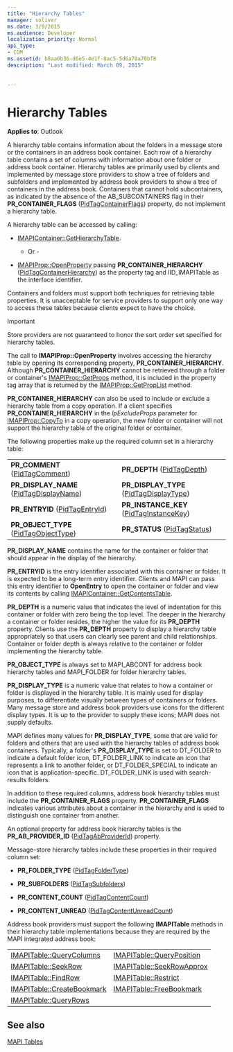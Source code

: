 ```yaml
---
title: "Hierarchy Tables"
manager: soliver
ms.date: 3/9/2015
ms.audience: Developer
localization_priority: Normal
api_type:
- COM
ms.assetid: b8aa6b36-d6e5-4e1f-8ac5-5d6a78a70bf8
description: "Last modified: March 09, 2015"
 
 
---
```


# Hierarchy Tables

  
  
**Applies to**: Outlook 
  
A hierarchy table contains information about the folders in a message store or the containers in an address book container. Each row of a hierarchy table contains a set of columns with information about one folder or address book container. Hierarchy tables are primarily used by clients and implemented by message store providers to show a tree of folders and subfolders and implemented by address book providers to show a tree of containers in the address book. Containers that cannot hold subcontainers, as indicated by the absence of the AB_SUBCONTAINERS flag in their **PR_CONTAINER_FLAGS** ([PidTagContainerFlags](pidtagcontainerflags-canonical-property.md)) property, do not implement a hierarchy table.
  
A hierarchy table can be accessed by calling:
  
- [IMAPIContainer::GetHierarchyTable](imapicontainer-gethierarchytable.md).
    
    - Or -
    
- [IMAPIProp::OpenProperty](imapiprop-openproperty.md) passing **PR_CONTAINER_HIERARCHY** ([PidTagContainerHierarchy](pidtagcontainerhierarchy-canonical-property.md)) as the property tag and IID_IMAPITable as the interface identifier.
    
Containers and folders must support both techniques for retrieving table properties. It is unacceptable for service providers to support only one way to access these tables because clients expect to have the choice. 
  
> [!IMPORTANT]
> Store providers are not guaranteed to honor the sort order set specified for hierarchy tables. 
  
The call to **IMAPIProp::OpenProperty** involves accessing the hierarchy table by opening its corresponding property, **PR_CONTAINER_HIERARCHY**. Although **PR_CONTAINER_HIERARCHY** cannot be retrieved through a folder or container's [IMAPIProp::GetProps](imapiprop-getprops.md) method, it is included in the property tag array that is returned by the [IMAPIProp::GetPropList](imapiprop-getproplist.md) method. 
  
 **PR_CONTAINER_HIERARCHY** can also be used to include or exclude a hierarchy table from a copy operation. If a client specifies **PR_CONTAINER_HIERARCHY** in the  *lpExcludeProps*  parameter for [IMAPIProp::CopyTo](imapiprop-copyto.md) in a copy operation, the new folder or container will not support the hierarchy table of the original folder or container. 
  
The following properties make up the required column set in a hierarchy table:
  
|||
|:-----|:-----|
|**PR_COMMENT** ([PidTagComment](pidtagcomment-canonical-property.md))  <br/> |**PR_DEPTH** ([PidTagDepth](pidtagdepth-canonical-property.md))  <br/> |
|**PR_DISPLAY_NAME** ([PidTagDisplayName](pidtagdisplayname-canonical-property.md))  <br/> |**PR_DISPLAY_TYPE** ([PidTagDisplayType](pidtagdisplaytype-canonical-property.md))  <br/> |
|**PR_ENTRYID** ([PidTagEntryId](pidtagentryid-canonical-property.md))  <br/> |**PR_INSTANCE_KEY** ([PidTagInstanceKey](pidtaginstancekey-canonical-property.md))  <br/> |
|**PR_OBJECT_TYPE** ([PidTagObjectType](pidtagobjecttype-canonical-property.md))  <br/> |**PR_STATUS** ([PidTagStatus](pidtagstatus-canonical-property.md))  <br/> |
   
 **PR_DISPLAY_NAME** contains the name for the container or folder that should appear in the display of the hierarchy. 
  
 **PR_ENTRYID** is the entry identifier associated with this container or folder. It is expected to be a long-term entry identifier. Clients and MAPI can pass this entry identifier to **OpenEntry** to open the container or folder and view its contents by calling [IMAPIContainer::GetContentsTable](imapicontainer-getcontentstable.md). 
  
 **PR_DEPTH** is a numeric value that indicates the level of indentation for this container or folder with zero being the top level. The deeper in the hierarchy a container or folder resides, the higher the value for its **PR_DEPTH** property. Clients use the **PR_DEPTH** property to display a hierarchy table appropriately so that users can clearly see parent and child relationships. Container or folder depth is always relative to the container or folder implementing the hierarchy table. 
  
 **PR_OBJECT_TYPE** is always set to MAPI_ABCONT for address book hierarchy tables and MAPI_FOLDER for folder hierarchy tables. 
  
 **PR_DISPLAY_TYPE** is a numeric value that relates to how a container or folder is displayed in the hierarchy table. It is mainly used for display purposes, to differentiate visually between types of containers or folders. Many message store and address book providers use icons for the different display types. It is up to the provider to supply these icons; MAPI does not supply defaults. 
  
MAPI defines many values for **PR_DISPLAY_TYPE**, some that are valid for folders and others that are used with the hierarchy tables of address book containers. Typically, a folder's **PR_DISPLAY_TYPE** is set to DT_FOLDER to indicate a default folder icon, DT_FOLDER_LINK to indicate an icon that represents a link to another folder, or DT_FOLDER_SPECIAL to indicate an icon that is application-specific. DT_FOLDER_LINK is used with search-results folders. 
  
In addition to these required columns, address book hierarchy tables must include the **PR_CONTAINER_FLAGS** property. **PR_CONTAINER_FLAGS** indicates various attributes about a container in the hierarchy and is used to distinguish one container from another. 
  
An optional property for address book hierarchy tables is the **PR_AB_PROVIDER_ID** ([PidTagAbProviderId](pidtagabproviderid-canonical-property.md)) property.
  
Message-store hierarchy tables include these properties in their required column set:
  
- **PR_FOLDER_TYPE** ([PidTagFolderType](pidtagfoldertype-canonical-property.md))
    
- **PR_SUBFOLDERS** ([PidTagSubfolders](pidtagsubfolders-canonical-property.md))
    
- **PR_CONTENT_COUNT** ([PidTagContentCount](pidtagcontentcount-canonical-property.md))
    
- **PR_CONTENT_UNREAD** ([PidTagContentUnreadCount](pidtagcontentunreadcount-canonical-property.md))
    
Address book providers must support the following **IMAPITable** methods in their hierarchy table implementations because they are required by the MAPI integrated address book: 
  
|||
|:-----|:-----|
|[IMAPITable::QueryColumns](imapitable-querycolumns.md) <br/> |[IMAPITable::QueryPosition](imapitable-queryposition.md) <br/> |
|[IMAPITable::SeekRow](imapitable-seekrow.md) <br/> |[IMAPITable::SeekRowApprox](imapitable-seekrowapprox.md) <br/> |
|[IMAPITable::FindRow](imapitable-findrow.md) <br/> |[IMAPITable::Restrict](imapitable-restrict.md) <br/> |
|[IMAPITable::CreateBookmark](imapitable-createbookmark.md) <br/> |[IMAPITable::FreeBookmark](imapitable-freebookmark.md) <br/> |
|[IMAPITable::QueryRows](imapitable-queryrows.md) <br/> | <br/> |
   
## See also



[MAPI Tables](mapi-tables.md)

